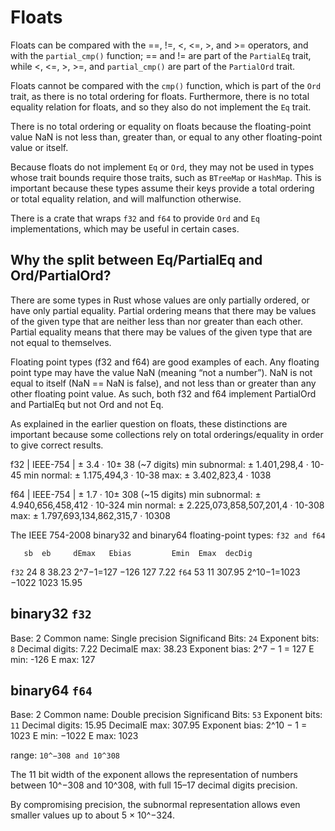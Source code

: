 # Floats


Floats can be compared with the ==, !=, <, <=, >, and >= operators, and with the `partial_cmp()` function; == and != are part of the `PartialEq` trait, while <, <=, >, >=, and `partial_cmp()` are part of the `PartialOrd` trait.

Floats cannot be compared with the `cmp()` function, which is part of the `Ord` trait, as there is no total ordering for floats. Furthermore, there is no total equality relation for floats, and so they also do not implement the `Eq` trait.

There is no total ordering or equality on floats because the floating-point value NaN is not less than, greater than, or equal to any other floating-point value or itself.

Because floats do not implement `Eq` or `Ord`, they may not be used in types whose trait bounds require those traits, such as `BTreeMap` or `HashMap`. This is important because these types assume their keys provide a total ordering or total equality relation, and will malfunction otherwise.

There is a crate that wraps `f32` and `f64` to provide `Ord` and `Eq` implementations, which may be useful in certain cases.


## Why the split between Eq/PartialEq and Ord/PartialOrd?
There are some types in Rust whose values are only partially ordered, or have only partial equality. Partial ordering means that there may be values of the given type that are neither less than nor greater than each other. Partial equality means that there may be values of the given type that are not equal to themselves.

Floating point types (f32 and f64) are good examples of each. Any floating point type may have the value NaN (meaning “not a number”). NaN is not equal to itself (NaN == NaN is false), and not less than or greater than any other floating point value. As such, both f32 and f64 implement PartialOrd and PartialEq but not Ord and not Eq.

As explained in the earlier question on floats, these distinctions are important because some collections rely on total orderings/equality in order to give correct results.






f32 | IEEE-754 | ± 3.4 · 10± 38 (~7 digits)
min subnormal: ± 1.401,298,4 · 10-45
min normal: ± 1.175,494,3 · 10-38
max: ± 3.402,823,4 · 1038

f64 | IEEE-754 | ± 1.7 · 10± 308 (~15 digits)
min subnormal: ± 4.940,656,458,412 · 10-324
min normal: ± 2.225,073,858,507,201,4 · 10-308
max: ± 1.797,693,134,862,315,7 · 10308




The IEEE 754-2008 binary32 and binary64 floating-point types: `f32 and f64`

       sb  eb     dEmax   Ebias         Emin  Emax  decDig
`f32`  24   8     38.23   2^7−1=127     −126   127    7.22
`f64`  53  11    307.95   2^10−1=1023  −1022  1023   15.95



## binary32 `f32`

Base: 2
Common name: Single precision
Significand Bits: `24`
Exponent bits: `8`
Decimal digits: 7.22
DecimalE max: 38.23
Exponent bias: 2^7 − 1 = 127
E min: -126
E max:  127


## binary64 `f64`

Base: 2
Common name: Double precision
Significand Bits: `53`
Exponent bits: `11`
Decimal digits: 15.95
DecimalE max: 307.95
Exponent bias: 2^10 − 1 = 1023
E min: −1022
E max:  1023


range: `10^−308 and 10^308`

The 11 bit width of the exponent allows the representation of numbers between 
10^−308 and 10^308, with full 15–17 decimal digits precision.

By compromising precision, the subnormal representation allows even smaller 
values up to about 5 × 10^−324.